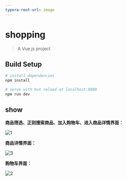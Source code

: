 ```yaml
---
typora-root-url: image
---
```


# shopping

> A Vue.js project

## Build Setup

``` bash
# install dependencies
npm install

# serve with hot reload at localhost:8080
npm run dev
```



## show

**商品筛选、正则搜索商品、加入购物车、进入商品详情界面：**

![1](/1.png)

**商品详情界面：**

![3](/3.png)



**购物车界面：**

![2](/2.png)